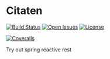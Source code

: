 # Citaten

[![Build Status](https://travis-ci.com/bhuism/citaten.svg?branch=master)](https://travis-ci.com/bhuism/citaten)
[![Open Issues](https://img.shields.io/github/issues/bhuism/citaten.svg)](https://github.com/bhuism/citaten/issues)
[![License](https://img.shields.io/github/license/bhuism/citaten.svg)]()


[![Coveralls](http://img.shields.io/coveralls/bhuism/citaten.svg?style=flat)](https://coveralls.io/r/bhuism/citaten)


Try out spring reactive rest
